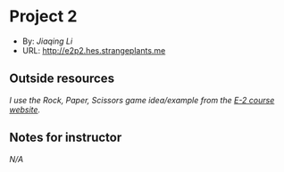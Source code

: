 # Project 2
+ By: *Jiaqing Li*
+ URL: <http://e2p2.hes.strangeplants.me>

## Outside resources
*I use the Rock, Paper, Scissors game idea/example from the [E-2 course website](https://hesweb.dev/e2/projects/1).*


## Notes for instructor
*N/A*